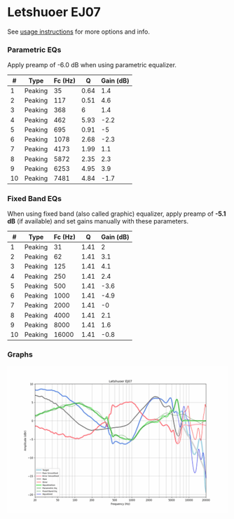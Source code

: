 # Letshuoer EJ07
See [usage instructions](https://github.com/jaakkopasanen/AutoEq#usage) for more options and info.

### Parametric EQs
Apply preamp of -6.0 dB when using parametric equalizer.

|   # | Type    |   Fc (Hz) |    Q |   Gain (dB) |
|-----|---------|-----------|------|-------------|
|   1 | Peaking |        35 | 0.64 |         1.4 |
|   2 | Peaking |       117 | 0.51 |         4.6 |
|   3 | Peaking |       368 | 6    |         1.4 |
|   4 | Peaking |       462 | 5.93 |        -2.2 |
|   5 | Peaking |       695 | 0.91 |        -5   |
|   6 | Peaking |      1078 | 2.68 |        -2.3 |
|   7 | Peaking |      4173 | 1.99 |         1.1 |
|   8 | Peaking |      5872 | 2.35 |         2.3 |
|   9 | Peaking |      6253 | 4.95 |         3.9 |
|  10 | Peaking |      7481 | 4.84 |        -1.7 |

### Fixed Band EQs
When using fixed band (also called graphic) equalizer, apply preamp of **-5.1 dB** (if available) and set gains manually with these parameters.

|   # | Type    |   Fc (Hz) |    Q |   Gain (dB) |
|-----|---------|-----------|------|-------------|
|   1 | Peaking |        31 | 1.41 |         2   |
|   2 | Peaking |        62 | 1.41 |         3.1 |
|   3 | Peaking |       125 | 1.41 |         4.1 |
|   4 | Peaking |       250 | 1.41 |         2.4 |
|   5 | Peaking |       500 | 1.41 |        -3.6 |
|   6 | Peaking |      1000 | 1.41 |        -4.9 |
|   7 | Peaking |      2000 | 1.41 |        -0   |
|   8 | Peaking |      4000 | 1.41 |         2.1 |
|   9 | Peaking |      8000 | 1.41 |         1.6 |
|  10 | Peaking |     16000 | 1.41 |        -0.8 |

### Graphs
![](./Letshuoer%20EJ07.png)
